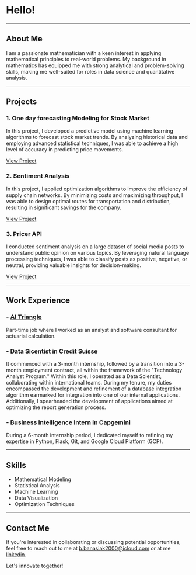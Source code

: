 # Hello!

---

## About Me

I am a passionate mathematician with a keen interest in applying mathematical principles to real-world problems. My background in mathematics has equipped me with strong analytical and problem-solving skills, making me well-suited for roles in data science and quantitative analysis.


---

## Projects

### 1. One day forecasting Modeling for Stock Market

In this project, I developed a predictive model using machine learning algorithms to forecast stock market trends. By analyzing historical data and employing advanced statistical techniques, I was able to achieve a high level of accuracy in predicting price movements.

[View Project](https://github.com/BanasiakB/Pricer)

### 2. Sentiment Analysis

In this project, I applied optimization algorithms to improve the efficiency of supply chain networks. By minimizing costs and maximizing throughput, I was able to design optimal routes for transportation and distribution, resulting in significant savings for the company.

[View Project](https://github.com/johndoe/supply-chain-optimization)
### 3. Pricer API

I conducted sentiment analysis on a large dataset of social media posts to understand public opinion on various topics. By leveraging natural language processing techniques, I was able to classify posts as positive, negative, or neutral, providing valuable insights for decision-making.

[View Project](https://github.com/johndoe/sentiment-analysis)

---

## Work Experience

### - [AI Triangle](https://triangle.expert/)
Part-time job where I worked as an analyst and software consultant for actuarial calculation.

### - Data Sicentist in Credit Suisse
It commenced with a 3-month internship, followed by a transition into a 3-month employment contract, all within the framework of the "Technology Analyst Program." Within this role, I operated as a Data Scientist, collaborating within international teams. During my tenure, my duties encompassed the development and refinement of a database integration algorithm earmarked for integration into one of our internal applications. Additionally, I spearheaded the development of applications aimed at optimizing the report generation process.

### - Business Intelligence Intern in Capgemini
During a 6-month internship period, I dedicated myself to refining my expertise in Python, Flask, Git, and Google Cloud Platform (GCP).

---

## Skills

- Mathematical Modeling
- Statistical Analysis
- Machine Learning
- Data Visualization
- Optimization Techniques

---

## Contact Me

If you're interested in collaborating or discussing potential opportunities, feel free to reach out to me at [b.banasiak2000@icloud.com](mailto:b.banasiak2000@icloud.com) or at me [linkedin](https://www.linkedin.com/in/bogdan-banasiak/).

Let's innovate together!
